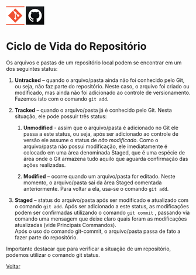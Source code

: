 ![Logo do Git](./../Imagens/icoGit.png) ![Logo do GitHub](./../Imagens/icoGitHub.png)
# Ciclo de Vida do Repositório  

Os arquivos e pastas de um repositório local podem se encontrar em um dos seguintes status:  

1. **Untracked** – quando o arquivo/pasta ainda não foi conhecido pelo Git, ou seja, não faz parte do repositório. Neste caso, o arquivo foi criado ou modificado, mas ainda não foi adicionado ao controle de versionamento. Fazemos isto com o comando `git add`.  

2. **Tracked** – quando o arquivo/pasta já é conhecido pelo Git. Nesta situação, ele pode possuir três status:  

	1. **Unmodified** - assim que o arquivo/pasta é adicionado no Git ele passa a este status, ou seja, após ser adicionado ao controle de versão ele assume o status de *não modificado*. Como o arquivo/pasta não possui modificação, ele imediatamente é colocado em uma área denominada Staged, que é uma espécie de área onde o Git armazena tudo aquilo que aguarda confirmação das ações realizadas.

	2. **Modified** – ocorre quando um arquivo/pasta for editado. Neste momento, o arquivo/pasta sai da área Staged comentada anteriormente. Para voltar a ela, usa-se o comando `git add`.

3. **Staged** – status do arquivo/pasta após ser modificado e atualizado com o comando `git add`. Após ser adicionado a este status, as modificações podem ser confirmadas utilizando o comando `git commit` , passando via comando uma mensagem que deixe claro quais foram as modificações atualizadas (vide Principais Commandos).  
Após o uso do comando git-commit, o arquivo/pasta passa de fato a fazer parte do repositório.

Importante destacar que para verificar a situação de um repositório, podemos utilizar o comando git status.

[Voltar](./../README.md)
 


 